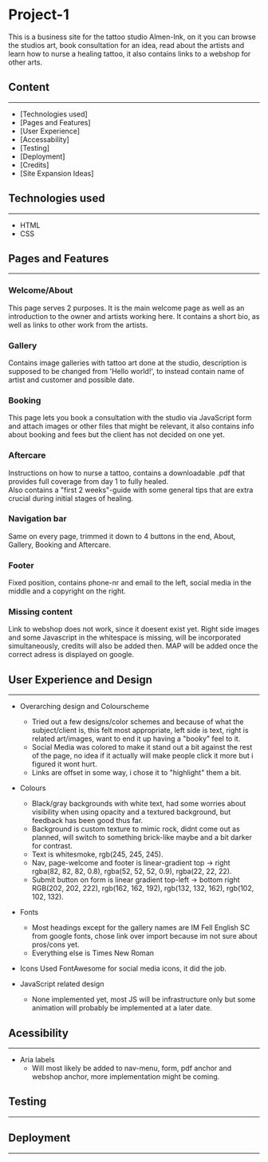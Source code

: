 # Project-1

This is a business site for the tattoo studio Almen-Ink, on it you can browse the studios art, book consultation for an idea, read about the artists and learn how to nurse a healing tattoo, it also contains links to a webshop for other arts.

## Content
---

* [Technologies used]
* [Pages and Features]
* [User Experience]
* [Accessability]
* [Testing]
* [Deployment]
* [Credits]
* [Site Expansion Ideas]


## Technologies used
---

* HTML
* CSS


## Pages and Features
---

### Welcome/About

This page serves 2 purposes. 
It is the main welcome page as well as an introduction to the owner and artists working here.
It contains a short bio, as well as links to other work from the artists.

### Gallery

Contains image galleries with tattoo art done at the studio, description is supposed to be changed from 'Hello world!', to instead contain name of artist and customer and possible date.

### Booking

This page lets you book a consultation with the studio via JavaScript form and attach images or other files that might be relevant, it also contains info about booking and fees but the client has not decided on one yet.

### Aftercare

Instructions on how to nurse a tattoo, contains a downloadable .pdf that provides full coverage from day 1 to fully healed. <br>
Also contains a "first 2 weeks"-guide with some general tips that are extra crucial during initial stages of healing.

### Navigation bar

Same on every page, trimmed it down to 4 buttons in the end, About, Gallery, Booking and Aftercare.

### Footer

Fixed position, contains phone-nr and email to the left, social media in the middle and a copyright on the right.

### Missing content

Link to webshop does not work, since it doesent exist yet.
Right side images and some Javascript in the whitespace is missing, will be incorporated simultaneously, credits will also be added then.
MAP will be added once the correct adress is displayed on google.


## User Experience and Design
---

* Overarching design and Colourscheme
  * Tried out a few designs/color schemes and because of what the subject/client is, this felt most appropriate, left side is text, right is related art/images, want to end it up having a "booky" feel to it.
  * Social Media was colored to make it stand out a bit against the rest of the page, no idea if it actually will make people click it more but i figured it wont hurt.
  * Links are offset in some way, i chose it to "highlight" them a bit.

* Colours
  * Black/gray backgrounds with white text, had some worries about visibility when using opacity and a textured background, but feedback has been good thus far.
  * Background is custom texture to mimic rock, didnt come out as planned, will switch to something brick-like maybe and a bit darker for contrast.
  * Text is whitesmoke, rgb(245, 245, 245).
  * Nav, page-welcome and footer is linear-gradient top -> right rgba(82, 82, 82, 0.8), rgba(52, 52, 52, 0.9), rgba(22, 22, 22).
  * Submit button on form is linear gradient top-left -> bottom right RGB(202, 202, 222), rgb(162, 162, 192), rgb(132, 132, 162), rgb(102, 102, 132).

* Fonts
  * Most headings except for the gallery names are IM Fell English SC from google fonts, chose link over import because im not sure about pros/cons yet.
  * Everything else is Times New Roman

* Icons
Used FontAwesome for social media icons, it did the job.

* JavaScript related design
  * None implemented yet, most JS will be infrastructure only but some animation will probably be implemented at a later date.


## Acessibility
---

* Aria labels
  * Will most likely be added to nav-menu, form, pdf anchor and webshop anchor, more implementation might be coming.


## Testing
---




## Deployment
---




